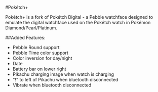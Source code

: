 #Pokétch+

Pokétch+ is a fork of Pokétch Digital - a Pebble watchface designed to emulate the digital watchface used on the Pokétch watch in Pokémon Diamond/Pearl/Platinum.

##Added Features:
- Pebble Round support
- Pebble Time color support
- Color inversion for day/night
- Date
- Battery bar on lower right
- Pikachu charging image when watch is charging
- "!" to left of Pikachu when bluetooth disconnected
- Vibrate when bluetooth disconnected
